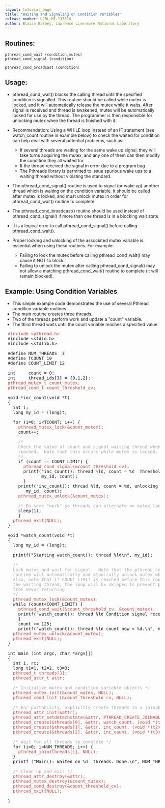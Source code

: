 ```yaml
---
layout: tutorial_page 
title: "Waiting and Signaling on Condition Variables"
release_number: UCRL-MI-133316
author: Blaise Barney, Lawrence Livermore National Laboratory
---
```

## Routines:
    pthread_cond_wait (condition,mutex)
    pthread_cond_signal (condition)
    
    pthread_cond_broadcast (condition)

## Usage:

- pthread_cond_wait() blocks the calling thread until the specified condition is signalled. This routine should be called while mutex is locked, and it will automatically release the mutex while it waits. After signal is received and thread is awakened, mutex will be automatically locked for use by the thread. The programmer is then responsible for unlocking mutex when the thread is finished with it.
- Recommendation: Using a WHILE loop instead of an IF statement (see watch_count routine in example below) to check the waited for condition can help deal with several potential problems, such as:

  - If several threads are waiting for the same wake up signal, they will take turns acquiring the mutex, and any one of them can then modify the condition they all waited for.
  - If the thread received the signal in error due to a program bug
  - The Pthreads library is permitted to issue spurious wake ups to a waiting thread without violating the standard.

- The pthread_cond_signal() routine is used to signal (or wake up) another thread which is waiting on the condition variable. It should be called after mutex is locked, and must unlock mutex in order for pthread_cond_wait() routine to complete.
- The pthread_cond_broadcast() routine should be used instead of pthread_cond_signal() if more than one thread is in a blocking wait state.
- It is a logical error to call pthread_cond_signal() before calling pthread_cond_wait().
- Proper locking and unlocking of the associated mutex variable is essential when using these routines. For example:
  - Failing to lock the mutex before calling pthread_cond_wait() may cause it NOT to block.
  - Failing to unlock the mutex after calling pthread_cond_signal() may not allow a matching pthread_cond_wait() routine to complete (it will remain blocked).

## Example: Using Condition Variables
- This simple example code demonstrates the use of several Pthread condition variable routines.
- The main routine creates three threads.
- Two of the threads perform work and update a "count" variable.
- The third thread waits until the count variable reaches a specified value.

<PRE>
 <FONT Color=#DF4442>#include &LT;pthread.h&GT;</FONT>
 #include &LT;stdio.h&GT;
 #include &LT;stdlib.h&GT;

 #define NUM_THREADS  3
 #define TCOUNT 10
 #define COUNT_LIMIT 12

 int     count = 0;
 int     thread_ids[3] = {0,1,2};
 <FONT Color=#DF4442>pthread_mutex_t count_mutex;</FONT>
 <FONT Color=#DF4442>pthread_cond_t count_threshold_cv;</FONT>

 void *inc_count(void *t) 
 {
   int i;
   long my_id = (long)t;

   for (i=0; i&LT;TCOUNT; i++) {
     <FONT Color=#DF4442>pthread_mutex_lock(&count_mutex);</FONT>
     count++;

     <FONT COLOR=#AAAAAA>/* 
     Check the value of count and signal waiting thread when condition is
     reached.  Note that this occurs while mutex is locked. 
     */</FONT>
     if (count == COUNT_LIMIT) {
       <FONT Color=#DF4442>pthread_cond_signal(&count_threshold_cv);</FONT>
       printf("inc_count(): thread %ld, count = %d  Threshold reached.\n", 
              my_id, count);
       }
     printf("inc_count(): thread %ld, count = %d, unlocking mutex\n", 
	    my_id, count);
     <FONT Color=#DF4442>pthread_mutex_unlock(&count_mutex);</FONT>

     <FONT COLOR=#AAAAAA>/* Do some "work" so threads can alternate on mutex lock */</FONT>
     sleep(1);
     }
   <FONT Color=#DF4442>pthread_exit(NULL);</FONT>
 }

 void *watch_count(void *t) 
 {
   long my_id = (long)t;

   printf("Starting watch_count(): thread %ld\n", my_id);

   <FONT COLOR=#AAAAAA>/*
   Lock mutex and wait for signal.  Note that the pthread_cond_wait 
   routine will automatically and atomically unlock mutex while it waits. 
   Also, note that if COUNT_LIMIT is reached before this routine is run by
   the waiting thread, the loop will be skipped to prevent pthread_cond_wait
   from never returning. 
   */</FONT>
   <FONT Color=#DF4442>pthread_mutex_lock(&count_mutex);</FONT>
   while (count&LT;COUNT_LIMIT) {
     <FONT Color=#DF4442>pthread_cond_wait(&count_threshold_cv, &count_mutex);</FONT>
     printf("watch_count(): thread %ld Condition signal received.\n", my_id);
     }
     count += 125;
     printf("watch_count(): thread %ld count now = %d.\n", my_id, count);
   <FONT Color=#DF4442>pthread_mutex_unlock(&count_mutex);</FONT>
   <FONT Color=#DF4442>pthread_exit(NULL);</FONT>
 }

 int main (int argc, char *argv[])
 {
   int i, rc;
   long t1=1, t2=2, t3=3;
   <FONT Color=#DF4442>pthread_t threads[3];</FONT>
   <FONT Color=#DF4442>pthread_attr_t attr;</FONT>

   <FONT COLOR=#AAAAAA>/* Initialize mutex and condition variable objects */</FONT>
   <FONT Color=#DF4442>pthread_mutex_init(&count_mutex, NULL);</FONT>
   <FONT Color=#DF4442>pthread_cond_init (&count_threshold_cv, NULL);</FONT>

   <FONT COLOR=#AAAAAA>/* For portability, explicitly create threads in a joinable state */</FONT>
   <FONT Color=#DF4442>pthread_attr_init(&attr);</FONT>
   <FONT Color=#DF4442>pthread_attr_setdetachstate(&attr, PTHREAD_CREATE_JOINABLE);</FONT>
   <FONT Color=#DF4442>pthread_create(&threads[0], &attr, watch_count, (void *)t1);</FONT>
   <FONT Color=#DF4442>pthread_create(&threads[1], &attr, inc_count, (void *)t2);</FONT>
   <FONT Color=#DF4442>pthread_create(&threads[2], &attr, inc_count, (void *)t3);</FONT>

   <FONT COLOR=#AAAAAA>/* Wait for all threads to complete */</FONT>
   for (i=0; i&LT;NUM_THREADS; i++) {
     <FONT Color=#DF4442>pthread_join(threads[i], NULL);</FONT>
   }
   printf ("Main(): Waited on %d  threads. Done.\n", NUM_THREADS);

   <FONT COLOR=#AAAAAA>/* Clean up and exit */</FONT>
   <FONT Color=#DF4442>pthread_attr_destroy(&attr);</FONT>
   <FONT Color=#DF4442>pthread_mutex_destroy(&count_mutex);</FONT>
   <FONT Color=#DF4442>pthread_cond_destroy(&count_threshold_cv);</FONT>
   <FONT Color=#DF4442>pthread_exit(NULL);</FONT>

 } 

</PRE>
